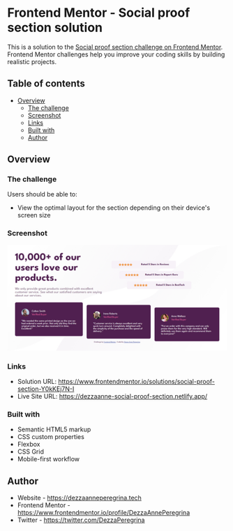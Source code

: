 # Frontend Mentor - Social proof section solution

This is a solution to the [Social proof section challenge on Frontend Mentor](https://www.frontendmentor.io/challenges/social-proof-section-6e0qTv_bA). Frontend Mentor challenges help you improve your coding skills by building realistic projects.

## Table of contents

- [Overview](#overview)
  - [The challenge](#the-challenge)
  - [Screenshot](#screenshot)
  - [Links](#links)
  - [Built with](#built-with)
  - [Author](#author)

## Overview

### The challenge

Users should be able to:

- View the optimal layout for the section depending on their device's screen size

### Screenshot

![](./images/screencapture-127-0-0-1-5500-index-html-2023-07-14-14_30_52.jpg)

### Links

- Solution URL: https://www.frontendmentor.io/solutions/social-proof-section-Y0kKEj7N-I
- Live Site URL: https://dezzaanne-social-proof-section.netlify.app/

### Built with

- Semantic HTML5 markup
- CSS custom properties
- Flexbox
- CSS Grid
- Mobile-first workflow

## Author

- Website - https://dezzaanneperegrina.tech
- Frontend Mentor - https://www.frontendmentor.io/profile/DezzaAnnePeregrina
- Twitter - https://twitter.com/DezzaPeregrina
